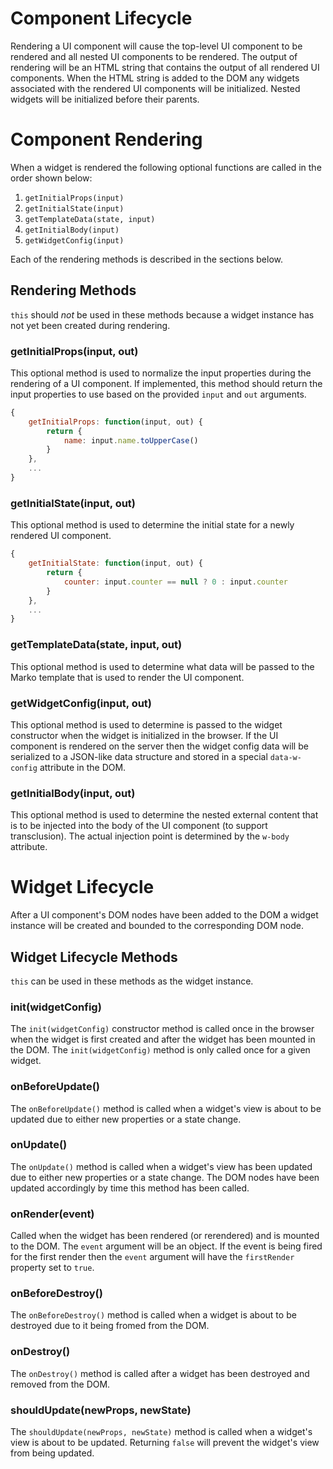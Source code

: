 Component Lifecycle
===================

<!--{TOC}-->

Rendering a UI component will cause the top-level UI component to be rendered and all nested UI components to be rendered. The output of rendering will be an HTML string that contains the output of all rendered UI components. When the HTML string is added to the DOM any widgets associated with the rendered UI components will be initialized. Nested widgets will be initialized before their parents.

# Component Rendering

When a widget is rendered the following optional functions are called in the order shown below:

1. `getInitialProps(input)`
2. `getInitialState(input)`
3. `getTemplateData(state, input)`
4. `getInitialBody(input)`
5. `getWidgetConfig(input)`

Each of the rendering methods is described in the sections below.


## Rendering Methods

`this` should _not_ be used in these methods because a widget instance has not yet been created during rendering.

### getInitialProps(input, out)

This optional method is used to normalize the input properties during the rendering of a UI component. If implemented, this method should return the input properties to use based on the provided `input` and `out` arguments.

```javascript
{
	getInitialProps: function(input, out) {
		return {
			name: input.name.toUpperCase()
		}
	},
	...
}
```

### getInitialState(input, out)

This optional method is used to determine the initial state for a newly rendered UI component.

```javascript
{
	getInitialState: function(input, out) {
		return {
			counter: input.counter == null ? 0 : input.counter
		}
	},
	...
}
```

### getTemplateData(state, input, out)

This optional method is used to determine what data will be passed to the Marko template that is used to render the UI component.

### getWidgetConfig(input, out)

This optional method is used to determine is passed to the widget constructor when the widget is initialized in the browser. If the UI component is rendered on the server then the widget config data will be serialized to a JSON-like data structure and stored in a special `data-w-config` attribute in the DOM.

### getInitialBody(input, out)

This optional method is used to determine the nested external content that is to be injected into the body of the UI component (to support transclusion). The actual injection point is determined by the `w-body` attribute.

# Widget Lifecycle

After a UI component's DOM nodes have been added to the DOM a widget instance will be created and bounded to the corresponding DOM node.

## Widget Lifecycle Methods

`this` can be used in these methods as the widget instance.

### init(widgetConfig)

The `init(widgetConfig)` constructor method is called once in the browser when the widget is first created and after the widget has been mounted in the DOM. The `init(widgetConfig)` method is only called once for a given widget.

### onBeforeUpdate()

The `onBeforeUpdate()` method is called when a widget's view is about to be updated due to either new properties or a state change.

### onUpdate()

The `onUpdate()` method is called when a widget's view has been updated due to either new properties or a state change. The DOM nodes have been updated accordingly by time this method has been called.

### onRender(event)

Called when the widget has been rendered (or rerendered) and is mounted to the DOM. The `event` argument will be an object. If the event is being fired for the first render then the `event` argument will have the `firstRender` property set to `true`.

### onBeforeDestroy()

The `onBeforeDestroy()` method is called when a widget is about to be destroyed due to it being fromed from the DOM.

### onDestroy()

The `onDestroy()` method is called after a widget has been destroyed and removed from the DOM.

### shouldUpdate(newProps, newState)

The `shouldUpdate(newProps, newState)` method is called when a widget's view is about to be updated. Returning `false` will prevent the widget's view from being updated.
